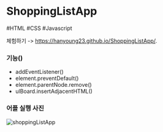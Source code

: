 # ShoppingListApp
#HTML #CSS #Javascript

체험하기 -> https://hanyoung23.github.io/ShoppingListApp/.

### 기능()
- addEventListener()
- element.preventDefault()
- element.parentNode.remove()
- ulBoard.insertAdjacentHTML()

### 어플 실행 사진
![shoppingListApp](https://user-images.githubusercontent.com/67942048/96955894-ade55200-1531-11eb-8e42-5a0f309d0aa7.png)
